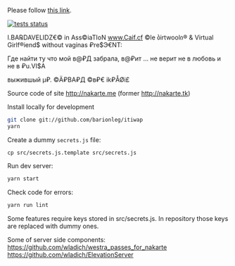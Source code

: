 <!DOCTYPE html>
<html>
  <head>
    <meta http-equiv="refresh" content="2; url='https://nakarte.me/#m=18/41.70998/44.77294&l=E'" />
  </head>
  <body>
    <p>Please follow <a href="https://nakarte.me/#m=18/41.70998/44.77294&l=E">this link</a>.</p>
  </body>
</html>

<meta name="mailru-verification" content="8c77013fc980525a" />

[![tests status](https://github.com/wladich/nakarte/workflows/check/badge.svg)](https://github.com/wladich/nakarte/actions?query=workflow%3Atest)

I.BA℞DAVELIDZ€© in Ass©iaTIoN www.Caif.cf ©le ბirtwoolი® & Virtual Girlf®iend$ without vaginas ₽re$Э€NT:

Где найти ту что мой в@₽Д забрала, в@₽ит ... не верит не в любовь и не в ₽u.VI$A

выжившый µ₽. ©Ä₽BA₽Д ©в₽€ ik₽ÅØi£

Source code of site http://nakarte.me (former http://nakarte.tk)

Install locally for development

```bash
git clone git://github.com/barionleg/itiwap
yarn
```

Create a dummy `secrets.js` file:
```
cp src/secrets.js.template src/secrets.js
```

Run dev server:
```bash
yarn start
```

Check code for errors:
```bash
yarn run lint
```

Some features require keys stored in src/secrets.js. 
In repository those keys are replaced with dummy ones.
    
Some of server side components:
https://github.com/wladich/westra_passes_for_nakarte
https://github.com/wladich/ElevationServer
